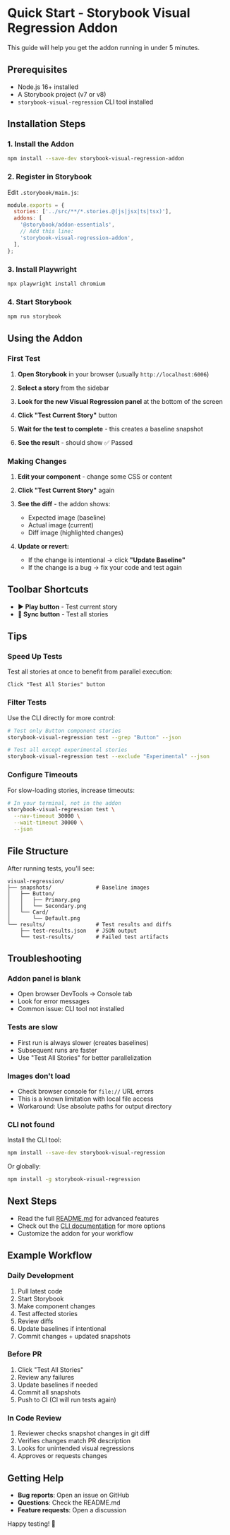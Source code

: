 # Quick Start - Storybook Visual Regression Addon

This guide will help you get the addon running in under 5 minutes.

## Prerequisites

- Node.js 16+ installed
- A Storybook project (v7 or v8)
- `storybook-visual-regression` CLI tool installed

## Installation Steps

### 1. Install the Addon

```bash
npm install --save-dev storybook-visual-regression-addon
```

### 2. Register in Storybook

Edit `.storybook/main.js`:

```javascript
module.exports = {
  stories: ['../src/**/*.stories.@(js|jsx|ts|tsx)'],
  addons: [
    '@storybook/addon-essentials',
    // Add this line:
    'storybook-visual-regression-addon',
  ],
};
```

### 3. Install Playwright

```bash
npx playwright install chromium
```

### 4. Start Storybook

```bash
npm run storybook
```

## Using the Addon

### First Test

1. **Open Storybook** in your browser (usually `http://localhost:6006`)

2. **Select a story** from the sidebar

3. **Look for the new Visual Regression panel** at the bottom of the screen

4. **Click "Test Current Story"** button

5. **Wait for the test to complete** - this creates a baseline snapshot

6. **See the result** - should show ✅ Passed

### Making Changes

1. **Edit your component** - change some CSS or content

2. **Click "Test Current Story"** again

3. **See the diff** - the addon shows:
   - Expected image (baseline)
   - Actual image (current)
   - Diff image (highlighted changes)

4. **Update or revert:**
   - If the change is intentional → click **"Update Baseline"**
   - If the change is a bug → fix your code and test again

## Toolbar Shortcuts

- **▶️ Play button** - Test current story
- **🔄 Sync button** - Test all stories

## Tips

### Speed Up Tests

Test all stories at once to benefit from parallel execution:

```
Click "Test All Stories" button
```

### Filter Tests

Use the CLI directly for more control:

```bash
# Test only Button component stories
storybook-visual-regression test --grep "Button" --json

# Test all except experimental stories
storybook-visual-regression test --exclude "Experimental" --json
```

### Configure Timeouts

For slow-loading stories, increase timeouts:

```bash
# In your terminal, not in the addon
storybook-visual-regression test \
  --nav-timeout 30000 \
  --wait-timeout 30000 \
  --json
```

## File Structure

After running tests, you'll see:

```
visual-regression/
├── snapshots/              # Baseline images
│   ├── Button/
│   │   ├── Primary.png
│   │   └── Secondary.png
│   └── Card/
│       └── Default.png
└── results/                # Test results and diffs
    ├── test-results.json   # JSON output
    └── test-results/       # Failed test artifacts
```

## Troubleshooting

### Addon panel is blank

- Open browser DevTools → Console tab
- Look for error messages
- Common issue: CLI tool not installed

### Tests are slow

- First run is always slower (creates baselines)
- Subsequent runs are faster
- Use "Test All Stories" for better parallelization

### Images don't load

- Check browser console for `file://` URL errors
- This is a known limitation with local file access
- Workaround: Use absolute paths for output directory

### CLI not found

Install the CLI tool:

```bash
npm install --save-dev storybook-visual-regression
```

Or globally:

```bash
npm install -g storybook-visual-regression
```

## Next Steps

- Read the full [README.md](./README.md) for advanced features
- Check out the [CLI documentation](../README.md) for more options
- Customize the addon for your workflow

## Example Workflow

### Daily Development

1. Pull latest code
2. Start Storybook
3. Make component changes
4. Test affected stories
5. Review diffs
6. Update baselines if intentional
7. Commit changes + updated snapshots

### Before PR

1. Click "Test All Stories"
2. Review any failures
3. Update baselines if needed
4. Commit all snapshots
5. Push to CI (CI will run tests again)

### In Code Review

1. Reviewer checks snapshot changes in git diff
2. Verifies changes match PR description
3. Looks for unintended visual regressions
4. Approves or requests changes

## Getting Help

- **Bug reports**: Open an issue on GitHub
- **Questions**: Check the README.md
- **Feature requests**: Open a discussion

Happy testing! 🎉
